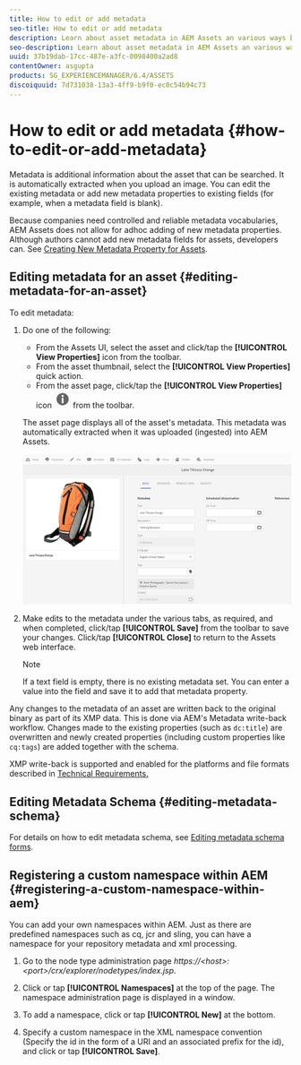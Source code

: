 ```yaml
---
title: How to edit or add metadata
seo-title: How to edit or add metadata
description: Learn about asset metadata in AEM Assets an various ways by which you can edit asset metadata.
seo-description: Learn about asset metadata in AEM Assets an various ways by which you can edit asset metadata.
uuid: 37b19dab-17cc-487e-a3fc-0098400a2ad8
contentOwner: asgupta
products: SG_EXPERIENCEMANAGER/6.4/ASSETS
discoiquuid: 7d731038-13a3-4ff9-b9f0-ec0c54b94c73
---
```


# How to edit or add metadata {#how-to-edit-or-add-metadata}

Metadata is additional information about the asset that can be searched. It is automatically extracted when you upload an image. You can edit the existing metadata or add new metadata properties to existing fields (for example, when a metadata field is blank).

Because companies need controlled and reliable metadata vocabularies, AEM Assets does not allow for adhoc adding of new metadata properties. Although authors cannot add new metadata fields for assets, developers can. See [Creating New Metadata Property for Assets](meta-edit.md#editing-metadata-schema).

## Editing metadata for an asset {#editing-metadata-for-an-asset}

To edit metadata:

1. Do one of the following:

    * From the Assets UI, select the asset and click/tap the **[!UICONTROL View Properties]** icon from the toolbar.
    * From the asset thumbnail, select the **[!UICONTROL View Properties]** quick action.
    * From the asset page, click/tap the **[!UICONTROL View Properties]** icon ![chlimage_1-168](assets/chlimage_1-168.png) from the toolbar.

   The asset page displays all of the asset's metadata. This metadata was automatically extracted when it was uploaded (ingested) into AEM Assets.

   ![chlimage_1-169](assets/chlimage_1-169.png)

1. Make edits to the metadata under the various tabs, as required, and when completed, click/tap **[!UICONTROL Save]** from the toolbar to save your changes. Click/tap **[!UICONTROL Close]** to return to the Assets web interface.

   >[!NOTE]
   >
   >If a text field is empty, there is no existing metadata set. You can enter a value into the field and save it to add that metadata property.

Any changes to the metadata of an asset are written back to the original binary as part of its XMP data. This is done via AEM's Metadata write-back workflow. Changes made to the existing properties (such as `dc:title`) are overwritten and newly created properties (including custom properties like `cq:tags`) are added together with the schema.

XMP write-back is supported and enabled for the platforms and file formats described in [Technical Requirements.](/help/sites-deploying/technical-requirements.md)

## Editing Metadata Schema {#editing-metadata-schema}

For details on how to edit metadata schema, see [Editing metadata schema forms](metadata-schemas.md#editing-metadata-schema-forms).

## Registering a custom namespace within AEM {#registering-a-custom-namespace-within-aem}

You can add your own namespaces within AEM. Just as there are predefined namespaces such as cq, jcr and sling, you can have a namespace for your repository metadata and xml processing.

1. Go to the node type administration page *https://&lt;host&gt;:&lt;port&gt;/crx/explorer/nodetypes/index.jsp*.
1. Click or tap **[!UICONTROL Namespaces]** at the top of the page. The namespace administration page is displayed in a window.  

1. To add a namespace, click or tap **[!UICONTROL New]** at the bottom.
1. Specify a custom namespace in the XML namespace convention (Specify the id in the form of a URI and an associated prefix for the id), and click or tap **[!UICONTROL Save]**.

